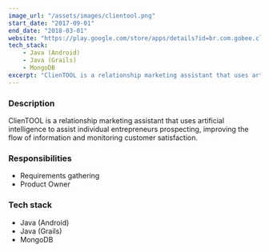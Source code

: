 ```yaml
---
image_url: "/assets/images/clientool.png"
start_date: "2017-09-01"
end_date: "2018-03-01"
website: "https://play.google.com/store/apps/details?id=br.com.gobee.clientool&hl=en_US"
tech_stack:
    - Java (Android)
    - Java (Grails)
    - MongoDB
excerpt: "ClienTOOL is a relationship marketing assistant that uses artificial intelligence to assist individual entrepreneurs prospecting, improving the flow of information and monitoring customer satisfaction."
---
```

### Description

ClienTOOL is a relationship marketing assistant that uses artificial intelligence to assist individual entrepreneurs prospecting, improving the flow of information and monitoring customer satisfaction.

### Responsibilities

- Requirements gathering
- Product Owner

### Tech stack
- Java (Android)
- Java (Grails)
- MongoDB